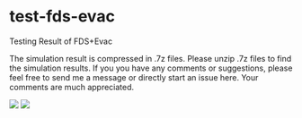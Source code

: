 # test-fds-evac
Testing Result of FDS+Evac

The simulation result is compressed in .7z files.  Please unzip .7z files to find the simulation results.  If you you have any comments or suggestions, please feel free to send me a message or directly start an issue here.  Your comments are much appreciated.  

![](https://github.com/godisreal/test-group-dynamics/blob/master/groups.PNG)
![](https://github.com/godisreal/test-group-dynamics/blob/master/img/Ex2018Test-SmokeFED_0036.png)
